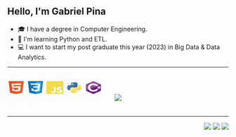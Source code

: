 ## Hello, I'm Gabriel Pina

- 🎓 I have a degree in Computer Engineering.
- 📕 I'm learning Python and ETL.
- 💻 I want to start my post graduate this year (2023) in Big Data & Data Analytics.

<hr>
<div style="display: inline_block"><br>
  <img align="center" alt="Pina-HTML" height="30" width="40" src="https://raw.githubusercontent.com/devicons/devicon/master/icons/html5/html5-original.svg">
  <img align="center" alt="Pina-CSS" height="30" width="40" src="https://raw.githubusercontent.com/devicons/devicon/master/icons/css3/css3-original.svg">
  <img align="center" alt="Pina-Js" height="30" width="40" src="https://raw.githubusercontent.com/devicons/devicon/master/icons/javascript/javascript-plain.svg">
  <img align="center" alt="Pina-Python" height="30" width="40" src="https://raw.githubusercontent.com/devicons/devicon/master/icons/python/python-original.svg">
  <img align="center" alt="Pina-Csharp" height="30" width="40" src="https://raw.githubusercontent.com/devicons/devicon/master/icons/csharp/csharp-original.svg">
</div>

<div align="center">
  <a href="https://github.com/GabrielPina">
  <img height="160em" src="https://github-readme-stats.vercel.app/api/top-langs/?username=GabrielPina&layout=compact&langs_count=7&theme=nightowl"/>
</div>
<div style="display: inline_block"><br>
</div>
  
  <hr>
  
<div align="right"> 
  <a href="https://www.instagram.com/gm_pinaa9/" target="_blank"><img src="https://img.shields.io/badge/-Instagram-%23E4405F?style=for-the-badge&logo=instagram&logoColor=white" target="_blank"></a>
  <a href = "mailto:pinagabriel9@gmail.com"><img src="https://img.shields.io/badge/-Gmail-%23333?style=for-the-badge&logo=gmail&logoColor=white" target="_blank"></a>
  <a href="https://www.linkedin.com/in/gbrmoreira9/" target="_blank"><img src="https://img.shields.io/badge/-LinkedIn-%230077B5?style=for-the-badge&logo=linkedin&logoColor=white" target="_blank"></a>   
</div>
